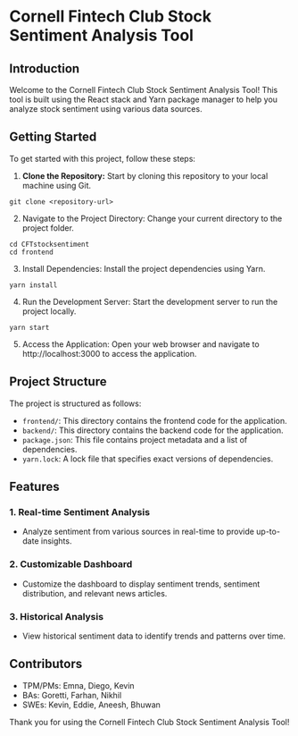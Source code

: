 # Cornell Fintech Club Stock Sentiment Analysis Tool

## Introduction
Welcome to the Cornell Fintech Club Stock Sentiment Analysis Tool! This tool is built using the React stack and Yarn package manager to help you analyze stock sentiment using various data sources.

## Getting Started
To get started with this project, follow these steps:

1. **Clone the Repository:** Start by cloning this repository to your local machine using Git.
```
git clone <repository-url>
```
2. Navigate to the Project Directory: Change your current directory to the project folder.
```
cd CFTstocksentiment
cd frontend
```
3. Install Dependencies: Install the project dependencies using Yarn.
```
yarn install
```
4. Run the Development Server: Start the development server to run the project locally.
```
yarn start
```
5. Access the Application: Open your web browser and navigate to http://localhost:3000 to access the application.

## Project Structure
The project is structured as follows:

- `frontend/`: This directory contains the frontend code for the application.
- `backend/`: This directory contains the backend code for the application.
- `package.json`: This file contains project metadata and a list of dependencies.
- `yarn.lock`: A lock file that specifies exact versions of dependencies.

## Features

### 1. Real-time Sentiment Analysis
- Analyze sentiment from various sources in real-time to provide up-to-date insights.

### 2. Customizable Dashboard
- Customize the dashboard to display sentiment trends, sentiment distribution, and relevant news articles.

### 3. Historical Analysis
- View historical sentiment data to identify trends and patterns over time.

## Contributors
- TPM/PMs: Emna, Diego, Kevin
- BAs: Goretti, Farhan, Nikhil
- SWEs: Kevin, Eddie, Aneesh, Bhuwan


Thank you for using the Cornell Fintech Club Stock Sentiment Analysis Tool!

